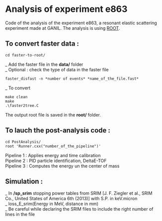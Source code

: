 # Analysis of experiment e863
Code of the analysis of the experiment e863, a resonant elastic scattering experiment made at GANIL. The analysis is using [ROOT](https://root.cern/).

## To convert faster data :
```
cd faster-to-root/
```
_ Add the faster file in the **data/** folder  
_ Optional : check the type of data in the faster file 
```
faster_disfast -n *number of events* *name_of_the_file.fast*
```
_ To convert 
```
make clean
make
.\faster2tree.C
```
The output root file is saved in the **root/** folder.

## To lauch the post-analysis code : 
```
cd PostAnalysis/
root 'Runner.cxx("number_of_the_pipeline")'
```
Pipeline 1 : Applies energy and time calibration  
Pipeline 2 :  PID particle identification, DeltaE-TOF  
Pipeline 3 : Computes the energy un the center of mass

## Simulation : 
_ In **/sp_srim** stopping power tables from SRIM [J. F. Ziegler et al., SRIM Co., United States of America 6th (2013)] with S.P. in keV.micron  
_ loss_E_srim(Energy in MeV, distance in mm)  
_ Be careful while declaring the SRIM files to include the right number of lines in the file   

